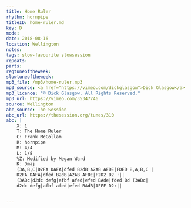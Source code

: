 ```yaml
---
title: Home Ruler
rhythm: hornpipe
titleID: home-ruler.md
key: D
mode:
date: 2018-08-16
location: Wellington
notes:
tags: slow-favourite slowsession
repeats: 
parts: 
regtuneoftheweek:
slowtuneoftheweek:
mp3_file: /mp3/home-ruler.mp3
mp3_source: <a href="https://vimeo.com/dickglasgow">Dick Glasgow</a>
mp3_licence: "© Dick Glasgow. All Rights Reserved."
mp3_url: https://vimeo.com/35347746
source: Wellington
abc_source: The Session
abc_url: https://thesession.org/tunes/310
abc: |
    X: 1
    T: The Home Ruler
    C: Frank McCollam
    R: hornpipe
    M: 4/4
    L: 1/8
    %Z: Modified by Megan Ward
    K: Dmaj
    (3A,B,C|D2FA DAFA|dfed B2dB|A2AB AFDE|FDED B,A,B,C |
    D2FA DAFA|dfed B2dB|A2AB AFDE|F2D2 D2 :||
    (3ABc|d2dc defg|afbf afed|efed BAde|fded Bd (3ABc|
    d2dc defg|afbf afed|efed BAdB|AFEF D2:||


---
```

